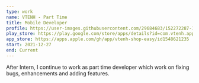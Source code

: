 ```yaml
---
type: work
name: VTENH - Part Time
title: Mobile Developer
profile: https://user-images.githubusercontent.com/29684683/152272287-13a8d415-2ca2-4d23-9448-36169ed49716.png
play_store: https://play.google.com/store/apps/details?id=com.vtenh.app.store
app_store: https://apps.apple.com/gh/app/vtenh-shop-easy/id1548621235
start: 2021-12-27
end: Current
---
```

After Intern, I continue to work as part time developer which work on fixing bugs, enhancements and adding features.